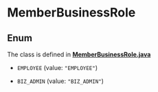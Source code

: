 

# MemberBusinessRole

## Enum

The class is defined in **[MemberBusinessRole.java](../../src/main/java/org/openapitools/model/MemberBusinessRole.java)**


* `EMPLOYEE` (value: `"EMPLOYEE"`)

* `BIZ_ADMIN` (value: `"BIZ_ADMIN"`)



